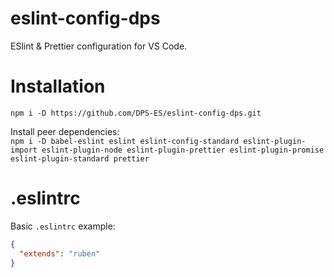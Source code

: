 # eslint-config-dps

ESlint &amp; Prettier configuration for VS Code.

# Installation

`npm i -D https://github.com/DPS-ES/eslint-config-dps.git`

Install peer dependencies:<br />
`npm i -D babel-eslint eslint eslint-config-standard eslint-plugin-import eslint-plugin-node eslint-plugin-prettier eslint-plugin-promise eslint-plugin-standard prettier`

# .eslintrc

Basic `.eslintrc` example:

```json
{
  "extends": "ruben"
}
```
